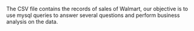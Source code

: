 The CSV file contains the records of sales of Walmart, our objective is to use mysql queries to answer several questions and perform business analysis on the data.
